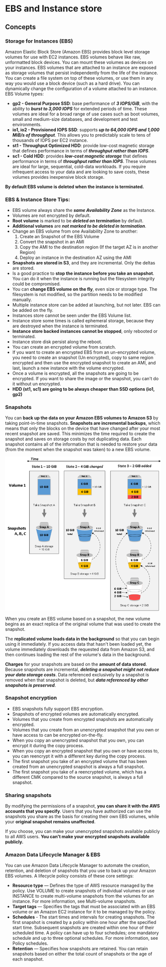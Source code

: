 # EBS and Instance store

## Concepts

### Storage for Instances (EBS)
Amazon Elastic Block Store (Amazon EBS) provides block level storage volumes for use with EC2 instances. EBS volumes behave like raw, unformatted block devices. You can mount these volumes as devices on your instances. EBS volumes that are attached to an instance are exposed as storage volumes that persist independently from the life of the instance. You can create a file system on top of these volumes, or use them in any way you would use a block device (such as a hard drive). You can dynamically change the configuration of a volume attached to an instance. 
EBS Volume types:
* **gp2 - General Purpose SSD**: base performance of ***3 IOPS/GiB***, with the ability to ***burst to 3,000 IOPS*** for extended periods of time. These volumes are ideal for a broad range of use cases such as boot volumes, small and medium-size databases, and development and test environments. 
* **io1, io2 - Provisioned IOPS SSD**:  supports ***up to 64,000 IOPS and 1,000 MiB/s of throughput***. This allows you to predictably scale to tens of thousands of IOPS per EC2 instance. 
* **st1 - Throughput Optimized HDD**:  provide low-cost magnetic storage that defines performance in terms of ***throughput rather than IOPS***. 
* **sc1 - Cold HDD**: provides ***low-cost magnetic storage*** that defines performance in terms of ***throughput rather than IOPS***. These volumes are ideal for large, sequential, cold-data workloads. If you require infrequent access to your data and are looking to save costs, these volumes provides inexpensive block storage. 

**By default EBS volume is deleted when the instance is terminated.**

### EBS & Instance Store Tips:
* EBS volume always share the ***same Availability Zone*** as the Instance.
* Volumes are not encrypted by default.
* **Root volume** is marked to be ***deleted on termination*** by default. 
* **Additional volumes** are ***not marked to be deleted in termination***.
* Change an EBS volume from one Availability Zone to another: 
  1. Create an Snapshot of the EBS Volume
  2. Convert the snapshot in an AMI
  3. Copy the AMI to the destination region (If the target AZ is in another Region)
  4. Deploy an instance in the destination AZ using the AMI
* **Snapshots are stored in S3**, and they are incremental. Only the deltas are stored.
* Is a good practice to **stop the instance before you take an snapshot**. You can do it when the instance is running but the filesystem integrity could be compromised.
* You can **change EBS volume on the fly**, even size or storage type. The filesystem is not modified, so the partition needs to be modified manually.
* Multiple instance store can be added at launching, but not later. EBS can be added on the fly.
* Instances store cannot be seen under the EBS Volume list. 
* Instance store some times is called ephemeral storage, because they are destroyed when the instance is terminated.
* **Instance store backed instances cannot be stopped**, only rebooted or terminated. 
* Instance store disk persist along the reboot.
* You can create an encrypted volume from scratch.
* If you want to create an encrypted EBS from an un-encrypted volume,  you need to create an snapshot (Un encrypted), copy to same region encrypted and then use the encrypted snapshot to create an AMI, and last, launch a new instance with the volume encrypted.
* Once a volume is encrypted, all the snapshots are going to be encrypted. If you want to share the image or the snapshot, you can't do it without un encrypted.
* **HDD (st1, sc1) are going to be always cheaper than SSD options (io1, gp2)**

### Snapshots

You can **back up the data on your Amazon EBS volumes to Amazon S3** by taking point-in-time snapshots. **Snapshots are incremental backups**, which means that only the blocks on the device that have changed after your most recent snapshot are saved. This minimizes the time required to create the snapshot and saves on storage costs by not duplicating data. Each snapshot contains all of the information that is needed to restore your data (from the moment when the snapshot was taken) to a new EBS volume.

![Snapshots](./snapshot_1a.png)

When you create an EBS volume based on a snapshot, the new volume begins as an exact replica of the original volume that was used to create the snapshot.

The **replicated volume loads data in the background** so that you can begin using it immediately. If you access data that hasn't been loaded yet, the volume immediately downloads the requested data from Amazon S3, and then continues loading the rest of the volume's data in the background.

**Charges** for your snapshots are based on the **amount of data stored**. Because snapshots are incremental, ***deleting a snapshot might not reduce your data storage costs***. Data referenced exclusively by a snapshot is removed when that snapshot is deleted, but ***data referenced by other snapshots is preserved***. 

### Snapshot encryption
* EBS snapshots fully support EBS encryption.
* Snapshots of encrypted volumes are automatically encrypted.
* Volumes that you create from encrypted snapshots are automatically encrypted.
* Volumes that you create from an unencrypted snapshot that you own or have access to can be encrypted on-the-fly.
* When you copy an unencrypted snapshot that you own, you can encrypt it during the copy process.
* When you copy an encrypted snapshot that you own or have access to, you can reencrypt it with a different key during the copy process.
* The first snapshot you take of an encrypted volume that has been created from an unencrypted snapshot is always a full snapshot.
* The first snapshot you take of a reencrypted volume, which has a different CMK compared to the source snapshot, is always a full snapshot.

### Sharing snapshots

By modifying the permissions of a snapshot, **you can share it with the AWS accounts that you specify**. Users that you have authorized can use the snapshots you share as the basis for creating their own EBS volumes, while your **original snapshot remains unaffected**.

If you choose, you can make your unencrypted snapshots available publicly to all AWS users. **You can't make your encrypted snapshots available publicly.**

### Amazon Data Lifecycle Manager & EBS

You can use Amazon Data Lifecycle Manager to automate the creation, retention, and deletion of snapshots that you use to back up your Amazon EBS volumes. A lifecycle policy consists of these core settings:
* **Resource type** — Defines the type of AWS resource managed by the policy. Use VOLUME to create snapshots of individual volumes or use INSTANCE to create multi-volume snapshots from the volumes for an instance. For more information, see Multi-volume snapshots.
* **Target tags** — Specifies the tags that must be associated with an EBS volume or an Amazon EC2 instance for it to be managed by the policy.
* **Schedules** - The start times and intervals for creating snapshots. The first snapshot is created by a policy within one hour after the specified start time. Subsequent snapshots are created within one hour of their scheduled time. A policy can have up to four schedules; one mandatory schedule and up to three optional schedules. For more information, see Policy schedules.
* **Retention** — Specifies how snapshots are retained. You can retain snapshots based on either the total count of snapshots or the age of each snapshot.